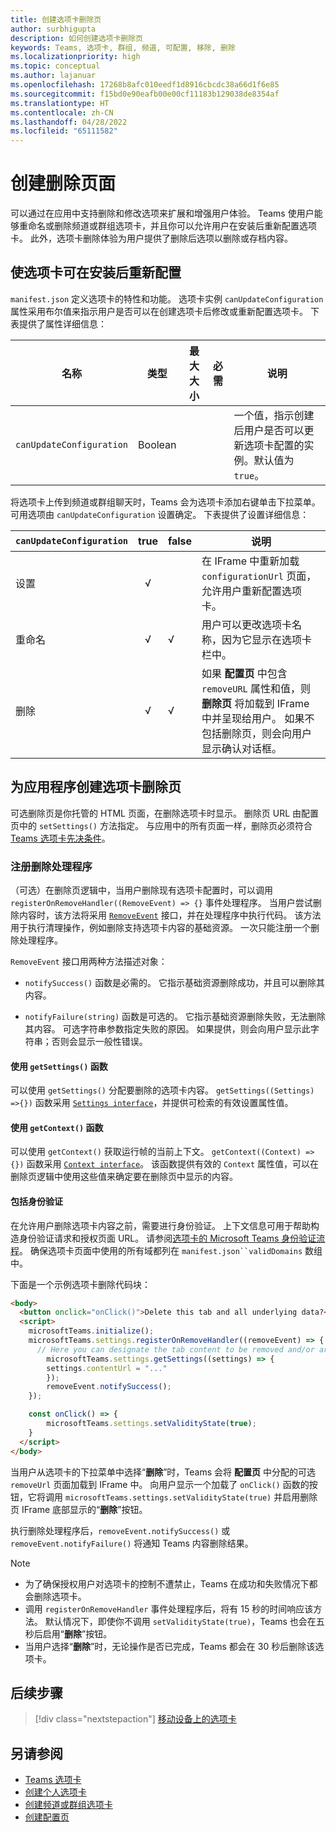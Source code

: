 ```yaml
---
title: 创建选项卡删除页
author: surbhigupta
description: 如何创建选项卡删除页
keywords: Teams, 选项卡, 群组, 频道, 可配置, 移除, 删除
ms.localizationpriority: high
ms.topic: conceptual
ms.author: lajanuar
ms.openlocfilehash: 17268b8afc010eedf1d8916cbcdc38a66d1f6e85
ms.sourcegitcommit: f15bd0e90eafb00e00cf11183b129038de8354af
ms.translationtype: HT
ms.contentlocale: zh-CN
ms.lasthandoff: 04/28/2022
ms.locfileid: "65111582"
---
```

# <a name="create-a-removal-page"></a>创建删除页面

可以通过在应用中支持删除和修改选项来扩展和增强用户体验。 Teams 使用户能够重命名或删除频道或群组选项卡，并且你可以允许用户在安装后重新配置选项卡。 此外，选项卡删除体验为用户提供了删除后选项以删除或存档内容。

## <a name="enable-your-tab-to-be-reconfigured-after-installation"></a>使选项卡可在安装后重新配置

`manifest.json` 定义选项卡的特性和功能。 选项卡实例 `canUpdateConfiguration` 属性采用布尔值来指示用户是否可以在创建选项卡后修改或重新配置选项卡。 下表提供了属性详细信息：

|名称| 类型| 最大大小 | 必需 | 说明|
|---|---|---|---|---|
|`canUpdateConfiguration`|Boolean|||一个值，指示创建后用户是否可以更新选项卡配置的实例。默认值为 `true`。 |

将选项卡上传到频道或群组聊天时，Teams 会为选项卡添加右键单击下拉菜单。可用选项由 `canUpdateConfiguration` 设置确定。 下表提供了设置详细信息：

| `canUpdateConfiguration`| true   | false | 说明 |
| ----------------------- | :----: | ----- | ----------- |
|     设置            |   √    |       |在 IFrame 中重新加载 `configurationUrl` 页面，允许用户重新配置选项卡。 |
|     重命名              |   √    |   √   | 用户可以更改选项卡名称，因为它显示在选项卡栏中。          |
|     删除              |   √    |   √   |  如果 **配置页** 中包含 `removeURL` 属性和值，则 **删除页** 将加载到 IFrame 中并呈现给用户。 如果不包括删除页，则会向用户显示确认对话框。          |

## <a name="create-a-tab-removal-page-for-your-application"></a>为应用程序创建选项卡删除页

可选删除页是你托管的 HTML 页面，在删除选项卡时显示。 删除页 URL 由配置页中的 `setSettings()` 方法指定。 与应用中的所有页面一样，删除页必须符合 [Teams 选项卡先决条件](../../../tabs/how-to/tab-requirements.md)。

### <a name="register-a-remove-handler"></a>注册删除处理程序

（可选）在删除页逻辑中，当用户删除现有选项卡配置时，可以调用 `registerOnRemoveHandler((RemoveEvent) => {}` 事件处理程序。 当用户尝试删除内容时，该方法将采用 [`RemoveEvent`](/javascript/api/@microsoft/teams-js/microsoftteams.settings.removeevent?view=msteams-client-js-latest&preserve-view=true) 接口，并在处理程序中执行代码。 该方法用于执行清理操作，例如删除支持选项卡内容的基础资源。 一次只能注册一个删除处理程序。

`RemoveEvent` 接口用两种方法描述对象：

* `notifySuccess()` 函数是必需的。 它指示基础资源删除成功，并且可以删除其内容。

* `notifyFailure(string)` 函数是可选的。 它指示基础资源删除失败，无法删除其内容。 可选字符串参数指定失败的原因。 如果提供，则会向用户显示此字符串；否则会显示一般性错误。

#### <a name="use-the-getsettings-function"></a>使用 `getSettings()` 函数

可以使用 `getSettings()` 分配要删除的选项卡内容。 `getSettings((Settings) =>{})` 函数采用 [`Settings interface`](/javascript/api/@microsoft/teams-js/microsoftteams.settings.settings?view=msteams-client-js-latest&preserve-view=true)，并提供可检索的有效设置属性值。

#### <a name="use-the-getcontext-function"></a>使用 `getContext()` 函数

可以使用 `getContext()` 获取运行帧的当前上下文。 `getContext((Context) =>{})` 函数采用 [`Context interface`](/javascript/api/@microsoft/teams-js/microsoftteams.context?view=msteams-client-js-latest&preserve-view=true)。 该函数提供有效的 `Context` 属性值，可以在删除页逻辑中使用这些值来确定要在删除页中显示的内容。

#### <a name="include-authentication"></a>包括身份验证

在允许用户删除选项卡内容之前，需要进行身份验证。 上下文信息可用于帮助构造身份验证请求和授权页面 URL。 请参阅[选项卡的 Microsoft Teams 身份验证流程](~/tabs/how-to/authentication/auth-flow-tab.md)。 确保选项卡页面中使用的所有域都列在 `manifest.json``validDomains` 数组中。

下面是一个示例选项卡删除代码块：

```html
<body>
  <button onclick="onClick()">Delete this tab and all underlying data?</button>
  <script>
    microsoftTeams.initialize();
    microsoftTeams.settings.registerOnRemoveHandler((removeEvent) => {
      // Here you can designate the tab content to be removed and/or archived.
        microsoftTeams.settings.getSettings((settings) => {
        settings.contentUrl = "..."
        });
        removeEvent.notifySuccess();
    });

    const onClick() => {
        microsoftTeams.settings.setValidityState(true);
    }
  </script>
</body>
```

当用户从选项卡的下拉菜单中选择“**删除**”时，Teams 会将 **配置页** 中分配的可选 `removeUrl` 页面加载到 IFrame 中。 向用户显示一个加载了 `onClick()` 函数的按钮，它将调用 `microsoftTeams.settings.setValidityState(true)` 并启用删除页 IFrame 底部显示的“**删除**”按钮。

执行删除处理程序后，`removeEvent.notifySuccess()` 或 `removeEvent.notifyFailure()` 将通知 Teams 内容删除结果。

>[!NOTE]
>
> * 为了确保授权用户对选项卡的控制不遭禁止，Teams 在成功和失败情况下都会删除选项卡。
> * 调用 `registerOnRemoveHandler` 事件处理程序后，将有 15 秒的时间响应该方法。 默认情况下，即使你不调用 `setValidityState(true)`，Teams 也会在五秒后启用“**删除**”按钮。
> * 当用户选择“**删除**”时，无论操作是否已完成，Teams 都会在 30 秒后删除该选项卡。

## <a name="next-step"></a>后续步骤

> [!div class="nextstepaction"]
> [移动设备上的选项卡](~/tabs/design/tabs-mobile.md)

## <a name="see-also"></a>另请参阅

* [Teams 选项卡](~/tabs/what-are-tabs.md)
* [创建个人选项卡](~/tabs/how-to/create-personal-tab.md)
* [创建频道或群组选项卡](~/tabs/how-to/create-channel-group-tab.md)
* [创建配置页](~/tabs/how-to/create-tab-pages/configuration-page.md)
